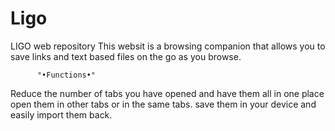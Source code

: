 # Ligo
LIGO web repository 
This websit is a browsing companion that allows you to save links and text based files on the go as you browse.

          °•Functions•°
Reduce the number of tabs you have opened and have them all in one place
open them in other tabs or in the same tabs.
save them in your device and easily import them back.
